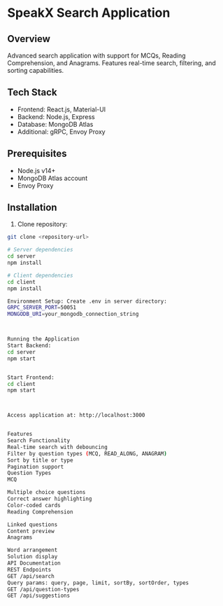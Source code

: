 # SpeakX Search Application

## Overview
Advanced search application with support for MCQs, Reading Comprehension, and Anagrams. Features real-time search, filtering, and sorting capabilities.

## Tech Stack
- Frontend: React.js, Material-UI
- Backend: Node.js, Express
- Database: MongoDB Atlas
- Additional: gRPC, Envoy Proxy

## Prerequisites
- Node.js v14+
- MongoDB Atlas account
- Envoy Proxy

## Installation

1. Clone repository:
```bash
git clone <repository-url>

# Server dependencies
cd server
npm install

# Client dependencies
cd client
npm install

Environment Setup: Create .env in server directory:
GRPC_SERVER_PORT=50051
MONGODB_URI=your_mongodb_connection_string



Running the Application
Start Backend:
cd server
npm start


Start Frontend:
cd client
npm start



Access application at: http://localhost:3000


Features
Search Functionality
Real-time search with debouncing
Filter by question types (MCQ, READ_ALONG, ANAGRAM)
Sort by title or type
Pagination support
Question Types
MCQ

Multiple choice questions
Correct answer highlighting
Color-coded cards
Reading Comprehension

Linked questions
Content preview
Anagrams

Word arrangement
Solution display
API Documentation
REST Endpoints
GET /api/search
Query params: query, page, limit, sortBy, sortOrder, types
GET /api/question-types
GET /api/suggestions
